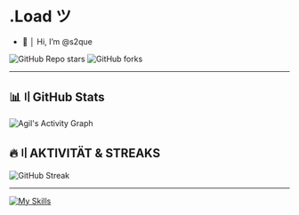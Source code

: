 # .Load ツ

- 👋 │ Hi, I’m @s2que

![GitHub Repo stars](https://img.shields.io/github/stars/benutzername/repo?style=social)
![GitHub forks](https://img.shields.io/github/forks/benutzername/repo?style=social)

---

## 📊〢GitHub Stats

![Agil's Activity Graph](https://github-readme-activity-graph.vercel.app/graph?username=s2que&theme=react-dark&hide_border=true)


## 🔥〢**AKTIVITÄT & STREAKS**  
![GitHub Streak](https://streak-stats.demolab.com/?user=s2que&theme=dark&hiden_border=true)

---

[![My Skills](https://skillicons.dev/icons?i=discord,python,html,css,js,pycharm,raspberrypi,linux&perline=8)](https://skillicons.dev) 